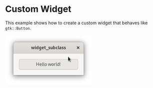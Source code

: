 # Custom Widget

This example shows how to create a custom widget that behaves like `gtk::Button`.

![Screenshot](screenshot.png)